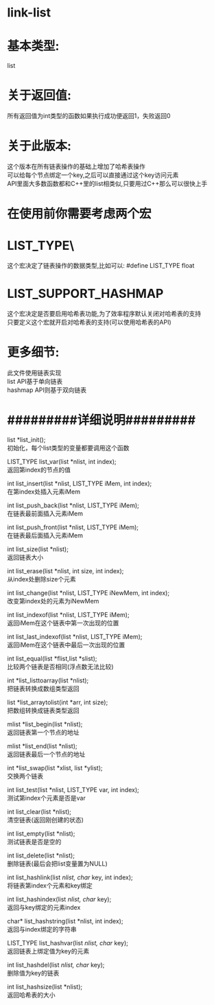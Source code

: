 # link-list

# 基本类型:
list

# 关于返回值:
所有返回值为int类型的函数如果执行成功便返回1，失败返回0

# 关于此版本:
这个版本在所有链表操作的基础上增加了哈希表操作\
可以给每个节点绑定一个key,之后可以直接通过这个key访问元素\
API里面大多数函数都和C++里的list相类似,只要用过C++那么可以很快上手

# 在使用前你需要考虑两个宏
# LIST_TYPE\
这个宏决定了链表操作的数据类型,比如可以: #define LIST_TYPE float

# LIST_SUPPORT_HASHMAP
这个宏决定是否要启用哈希表功能,为了效率程序默认关闭对哈希表的支持\
只要定义这个宏就开启对哈希表的支持(可以使用哈希表的API)

# 更多细节:
此文件使用链表实现\
list API基于单向链表\
hashmap API则基于双向链表

# #########详细说明#########

list *list_init();\
初始化，每个list类型的变量都要调用这个函数

LIST_TYPE list_var(list *nlist, int index);\
返回第index的节点的值

int list_insert(list *nlist, LIST_TYPE iMem, int index);\
在第index处插入元素iMem

int list_push_back(list *nlist, LIST_TYPE iMem);\
在链表最前面插入元素iMem

int list_push_front(list *nlist, LIST_TYPE iMem);\
在链表最后面插入元素iMem

int list_size(list *nlist);\
返回链表大小

int list_erase(list *nlist, int size, int index);\
从index处删除size个元素

int list_change(list *nlist, LIST_TYPE iNewMem, int index);\
改变第index处的元素为iNewMem

int list_indexof(list *nlist, LIST_TYPE iMem);\
返回iMem在这个链表中第一次出现的位置

int list_last_indexof(list *nlist, LIST_TYPE iMem);\
返回iMem在这个链表中最后一次出现的位置

int list_equal(list *flist,list *slist);\
比较两个链表是否相同(浮点数无法比较)

int *list_listtoarray(list *nlist);\
把链表转换成数组类型返回

list *list_arraytolist(int *arr, int size);\
把数组转换成链表类型返回

mlist *list_begin(list *nlist);\
返回链表第一个节点的地址

mlist *list_end(list *nlist);\
返回链表最后一个节点的地址

int *list_swap(list *xlist, list *ylist);\
交换两个链表

int list_test(list *nlist, LIST_TYPE var, int index);\
测试第index个元素是否是var

int list_clear(list *nlist);\
清空链表(返回刚创建的状态)

int list_empty(list *nlist);\
测试链表是否是空的

int list_delete(list *nlist);\
删除链表(最后会把list变量置为NULL)

int list_hashlink(list *nlist, char* key, int index);\
将链表第index个元素和key绑定

int list_hashindex(list *nlist, char* key);\
返回与key绑定的元素index

char* list_hashstring(list *nlist, int index);\
返回与index绑定的字符串

LIST_TYPE list_hashvar(list *nlist, char* key);\
返回链表上绑定值为key的元素

int list_hashdel(list *nlist, char* key);\
删除值为key的链表

int list_hashsize(list *nlist);\
返回哈希表的大小


